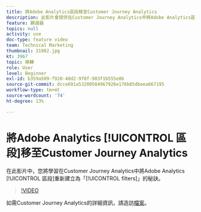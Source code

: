 ```yaml
---
title: 將Adobe Analytics區段移至Customer Journey Analytics
description: 此影片會提供在Customer Journey Analytics中將Adobe Analytics區段重新建立為「篩選器」的秘訣。
feature: 篩選器
topics: null
activity: use
doc-type: feature video
team: Technical Marketing
thumbnail: 31982.jpg
kt: 3967
topic: 移轉
role: User
level: Beginner
exl-id: b359a509-f920-40d2-978f-983f1b555e86
source-git-commit: dcce691a53200504967926e176b85dbeea667195
workflow-type: tm+mt
source-wordcount: '74'
ht-degree: 13%

---
```


# 將Adobe Analytics [!UICONTROL 區段]移至Customer Journey Analytics

在此影片中，您將學習在Customer Journey Analytics中將Adobe Analytics [!UICONTROL 區段]重新建立為「[!UICONTROL filters]」的秘訣。

>[!VIDEO](https://video.tv.adobe.com/v/31982/?quality=12)

如需Customer Journey Analytics的詳細資訊，請造訪[檔案](https://docs.adobe.com/content/help/zh-Hant/analytics-platform/using/cja-landing.html)。
